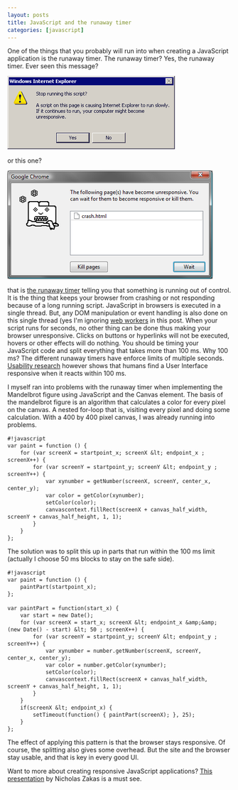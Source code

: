 ```yaml
---
layout: posts
title: JavaScript and the runaway timer
categories: [javascript]
---
```

One of the things that you probably will run into when creating a JavaScript application is the runaway timer. The runaway timer? Yes, the runaway timer. Ever seen this message?

![IE message](/images/runaway_ie.gif)

or this one?

![Chrome message](/images/runaway_chrome.png)

that is [the runaway timer][1] telling you that something is running out of control. It is the thing that keeps your browser from crashing or not responding because of a long running script. JavaScript in browsers is executed in a single thread. But, any DOM manipulation or event handling is also done on this single thread (yes I'm ignoring [web workers][2] in this post. When your script runs for seconds, no other thing can be done thus making your browser unresponsive. Clicks on buttons or hyperlinks will not be executed, hovers or other effects will do nothing. You should be timing your JavaScript code and split everything that takes more than 100 ms. Why 100 ms? The different runaway timers have enforce limits of multiple seconds. [Usability research][3] however shows that humans find a User Interface responsive when it reacts within 100 ms.

I myself ran into problems with the runaway timer when implementing the Mandelbrot figure using JavaScript and the Canvas element. The basis of the mandelbrot figure is an algorithm that calculates a color for every pixel on the canvas. A nested for-loop that is, visiting every pixel and doing some calculation. With a 400 by 400 pixel canvas, I was already running into problems.

    #!javascript
    var paint = function () {
        for (var screenX = startpoint_x; screenX &lt; endpoint_x ; screenX++) {
            for (var screenY = startpoint_y; screenY &lt; endpoint_y ; screenY++) {
                var xynumber = getNumber(screenX, screenY, center_x, center_y);
                var color = getColor(xynumber);
                setColor(color);
                canvascontext.fillRect(screenX + canvas_half_width, screenY + canvas_half_height, 1, 1);
            }
        }
    };

The solution was to split this up in parts that run within the 100 ms limit (actually I choose 50 ms blocks to stay on the safe side).

    #!javascript
    var paint = function () {
        paintPart(startpoint_x);
    };
    
    var paintPart = function(start_x) {
        var start = new Date();
        for (var screenX = start_x; screenX &lt; endpoint_x &amp;&amp; (new Date() - start) &lt; 50 ; screenX++) {
            for (var screenY = startpoint_y; screenY &lt; endpoint_y ; screenY++) {
                var xynumber = number.getNumber(screenX, screenY, center_x, center_y);
                var color = number.getColor(xynumber);
                setColor(color);
                canvascontext.fillRect(screenX + canvas_half_width, screenY + canvas_half_height, 1, 1);
            }
        }    
        if(screenX &lt; endpoint_x) {
            setTimeout(function() { paintPart(screenX); }, 25);
        }
    };

The effect of applying this pattern is that the browser stays responsive. Of course, the splitting also gives some overhead. But the site and the browser stay usable, and that is key in every good UI.

Want to more about creating responsive JavaScript applications? [This presentation][4] by Nicholas Zakas is a must see.

[1]: http://www.nczonline.net/blog/2009/01/05/what-determines-that-a-script-is-long-running/
[2]: http://en.wikipedia.org/wiki/Web_worker
[3]: http://www.useit.com/papers/responsetime.html
[4]: http://www.slideshare.net/nzakas/responsive-interfaces
